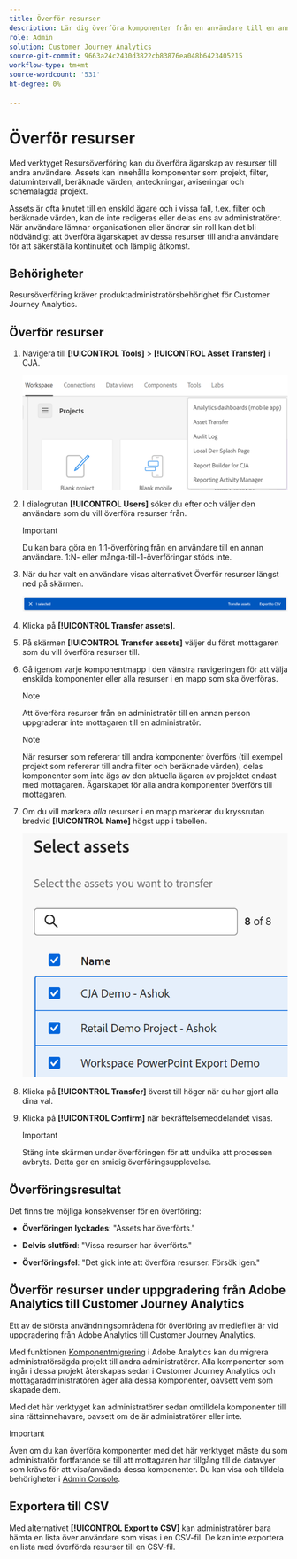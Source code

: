 ```yaml
---
title: Överför resurser
description: Lär dig överföra komponenter från en användare till en annan
role: Admin
solution: Customer Journey Analytics
source-git-commit: 9663a24c2430d3822cb83876ea048b6423405215
workflow-type: tm+mt
source-wordcount: '531'
ht-degree: 0%

---
```



# Överför resurser

Med verktyget Resursöverföring kan du överföra ägarskap av resurser till andra användare. Assets kan innehålla komponenter som projekt, filter, datumintervall, beräknade värden, anteckningar, aviseringar och schemalagda projekt.

Assets är ofta knutet till en enskild ägare och i vissa fall, t.ex. filter och beräknade värden, kan de inte redigeras eller delas ens av administratörer. När användare lämnar organisationen eller ändrar sin roll kan det bli nödvändigt att överföra ägarskapet av dessa resurser till andra användare för att säkerställa kontinuitet och lämplig åtkomst.

## Behörigheter

Resursöverföring kräver produktadministratörsbehörighet för Customer Journey Analytics.

## Överför resurser

1. Navigera till **[!UICONTROL Tools]** > **[!UICONTROL Asset Transfer]** i CJA.

   ![Menyobjekt för resursöverföring](/help/tools/asset-transfer/assets/asset-transfer.png)

1. I dialogrutan **[!UICONTROL Users]** söker du efter och väljer den användare som du vill överföra resurser från.

   >[!IMPORTANT]
   >
   >Du kan bara göra en 1:1-överföring från en användare till en annan användare. 1:N- eller många-till-1-överföringar stöds inte.


1. När du har valt en användare visas alternativet Överför resurser längst ned på skärmen.

   ![menyalternativ](/help/tools/asset-transfer/assets/after-selection.png)

1. Klicka på **[!UICONTROL Transfer assets]**.

1. På skärmen **[!UICONTROL Transfer assets]** väljer du först mottagaren som du vill överföra resurser till.

1. Gå igenom varje komponentmapp i den vänstra navigeringen för att välja enskilda komponenter eller alla resurser i en mapp som ska överföras.

   >[!NOTE]
   >
   >Att överföra resurser från en administratör till en annan person uppgraderar inte mottagaren till en administratör.


   >[!NOTE]
   >
   >    När resurser som refererar till andra komponenter överförs (till exempel projekt som refererar till andra filter och beräknade värden), delas komponenter som inte ägs av den aktuella ägaren av projektet endast med mottagaren. Ägarskapet för alla andra komponenter överförs till mottagaren.

1. Om du vill markera _alla_ resurser i en mapp markerar du kryssrutan bredvid **[!UICONTROL Name]** högst upp i tabellen.

   ![välj resurser att överföra](/help/tools/asset-transfer/assets/select-assets.png)

1. Klicka på **[!UICONTROL Transfer]** överst till höger när du har gjort alla dina val.

1. Klicka på **[!UICONTROL Confirm]** när bekräftelsemeddelandet visas.

   >[!IMPORTANT]
   >
   >Stäng inte skärmen under överföringen för att undvika att processen avbryts. Detta ger en smidig överföringsupplevelse.

## Överföringsresultat

Det finns tre möjliga konsekvenser för en överföring:

- **Överföringen lyckades**: &quot;Assets har överförts.&quot;

- **Delvis slutförd**: &quot;Vissa resurser har överförts.&quot;

- **Överföringsfel**: &quot;Det gick inte att överföra resurser. Försök igen.&quot;

## Överför resurser under uppgradering från Adobe Analytics till Customer Journey Analytics

Ett av de största användningsområdena för överföring av mediefiler är vid uppgradering från Adobe Analytics till Customer Journey Analytics.

Med funktionen [Komponentmigrering](https://experienceleague.adobe.com/en/docs/analytics/admin/admin-tools/component-migration/component-migration) i Adobe Analytics kan du migrera administratörsägda projekt till andra administratörer. Alla komponenter som ingår i dessa projekt återskapas sedan i Customer Journey Analytics och mottagaradministratören äger alla dessa komponenter, oavsett vem som skapade dem.

Med det här verktyget kan administratörer sedan omtilldela komponenter till sina rättsinnehavare, oavsett om de är administratörer eller inte.

>[!IMPORTANT]
>
>Även om du kan överföra komponenter med det här verktyget måste du som administratör fortfarande se till att mottagaren har tillgång till de datavyer som krävs för att visa/använda dessa komponenter. Du kan visa och tilldela behörigheter i [Admin Console](https://helpx.adobe.com/se/enterprise/using/admin-console.html).

## Exportera till CSV

Med alternativet **[!UICONTROL Export to CSV]** kan administratörer bara hämta en lista över användare som visas i en CSV-fil. De kan inte exportera en lista med överförda resurser till en CSV-fil.

<!---## Unknown users

All previously deleted users appear under one unknown user entry, along with all their orphan components. These components can be transferred to a new recipient. This feature will be available in January.-->